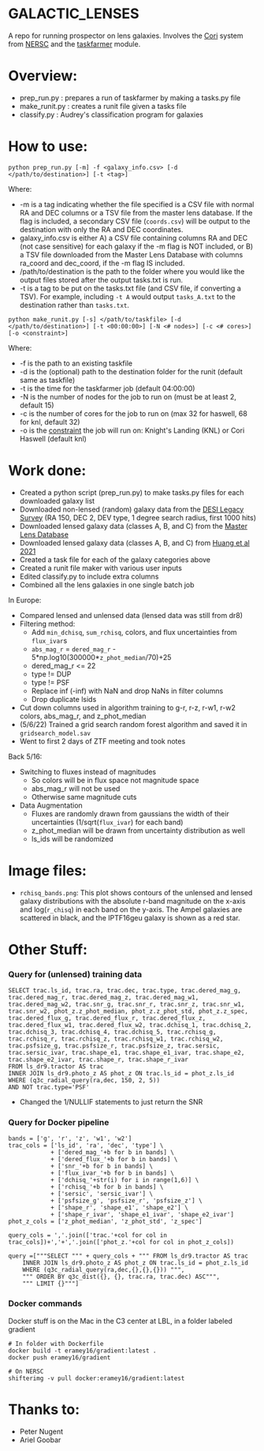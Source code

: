 GALACTIC_LENSES
===============

A repo for running prospector on lens galaxies. Involves the [Cori](https://docs.nersc.gov/systems/cori/) system from [NERSC](https://www.nersc.gov/) and the [taskfarmer](https://docs.nersc.gov/jobs/workflow/taskfarmer/) module.

# Overview:
* prep_run.py : prepares a run of taskfarmer by making a tasks.py file
* make_runit.py : creates a runit file given a tasks file
* classify.py : Audrey's classification program for galaxies

# How to use:
`python prep_run.py [-m] -f <galaxy_info.csv> [-d </path/to/destination>] [-t <tag>]`

Where:
* -m is a tag indicating whether the file specified is a CSV file with normal RA and DEC columns or a TSV file from the master lens database. If the flag is included, a secondary CSV file (`coords.csv`) will be output to the destination with only the RA and DEC coordinates.
* galaxy_info.csv is either A) a CSV file containing columns RA and DEC (not case sensitive) for each galaxy if the -m flag is NOT included, or B) a TSV file downloaded from the Master Lens Database with columns ra_coord and dec_coord, if the -m flag IS included.
* /path/to/destination is the path to the folder where you would like the output files stored after the output tasks.txt is run.
* -t is a tag to be put on the tasks.txt file (and CSV file, if converting a TSV). For example, including `-t A` would output `tasks_A.txt` to the destination rather than `tasks.txt`.

`python make_runit.py [-s] </path/to/taskfile> [-d </path/to/destination>] [-t <00:00:00>] [-N <# nodes>] [-c <# cores>] [-o <constraint>]`

Where:
* -f is the path to an existing taskfile
* -d is the (optional) path to the destination folder for the runit (default same as taskfile)
* -t is the time for the taskfarmer job (default 04:00:00)
* -N is the number of nodes for the job to run on (must be at least 2, default 15)
* -c is the number of cores for the job to run on (max 32 for haswell, 68 for knl, default 32)
* -o is the [constraint](https://docs.nersc.gov/performance/knl/getting-started/) the job will run on: Knight's Landing (KNL) or Cori Haswell (default knl)

# Work done:
* Created a python script (prep_run.py) to make tasks.py files for each downloaded galaxy list
* Downloaded non-lensed (random) galaxy data from the [DESI Legacy Survey](https://datalab.noirlab.edu/query.php) (RA 150, DEC 2, DEV type, 1 degree search radius, first 1000 hits)
* Downloaded  lensed galaxy data (classes A, B, and C) from the [Master Lens Database](https://test.masterlens.org/search.php?)
* Downloaded lensed galaxy data (classes A, B, and C) from [Huang et al 2021](https://sites.google.com/usfca.edu/neuralens/publications/lens-candidates-huang-2020b?authuser=0)
* Created a task file for each of the galaxy categories above
* Created a runit file maker with various user inputs
* Edited classify.py to include extra columns
* Combined all the lens galaxies in one single batch job

In Europe:
* Compared lensed and unlensed data (lensed data was still from dr8)
* Filtering method:
    * Add `min_dchisq`, `sum_rchisq`, colors, and flux uncertainties from `flux_ivar`s
    * `abs_mag_r` = `dered_mag_r` - 5\*np.log10(300000\*`z_phot_median`/70)+25
    * dered_mag_r <= 22
    * type != DUP
    * type != PSF
    * Replace inf (-inf) with NaN and drop NaNs in filter columns
    * Drop duplicate lsids
* Cut down columns used in algorithm training to g-r, r-z, r-w1, r-w2 colors, abs_mag_r, and z_phot_median
* (5/6/22) Trained a grid search random forest algorithm and saved it in `gridsearch_model.sav`
* Went to first 2 days of ZTF meeting and took notes

Back 5/16:
* Switching to fluxes instead of magnitudes
    * So colors will be in flux space not magnitude space
    * abs_mag_r will not be used
    * Otherwise same magnitude cuts
* Data Augmentation
    * Fluxes are randomly drawn from gaussians the width of their uncertainties (1/sqrt(`flux_ivar`) for each band)
    * z_phot_median will be drawn from uncertainty distribution as well
    * ls_ids will be randomized

# Image files:
* `rchisq_bands.png`: This plot shows contours of the unlensed and lensed galaxy distributions with the absolute r-band magnitude on the x-axis and log(`r_chisq`) in each band on the y-axis. The Ampel galaxies are scattered in black, and the IPTF16geu galaxy is shown as a red star.

# Other Stuff:
### Query for (unlensed) training data
```
SELECT trac.ls_id, trac.ra, trac.dec, trac.type, trac.dered_mag_g, trac.dered_mag_r, trac.dered_mag_z, trac.dered_mag_w1, trac.dered_mag_w2, trac.snr_g, trac.snr_r, trac.snr_z, trac.snr_w1, trac.snr_w2, phot_z.z_phot_median, phot_z.z_phot_std, phot_z.z_spec, trac.dered_flux_g, trac.dered_flux_r, trac.dered_flux_z, trac.dered_flux_w1, trac.dered_flux_w2, trac.dchisq_1, trac.dchisq_2, trac.dchisq_3, trac.dchisq_4, trac.dchisq_5, trac.rchisq_g, trac.rchisq_r, trac.rchisq_z, trac.rchisq_w1, trac.rchisq_w2, trac.psfsize_g, trac.psfsize_r, trac.psfsize_z, trac.sersic, trac.sersic_ivar, trac.shape_e1, trac.shape_e1_ivar, trac.shape_e2, trac.shape_e2_ivar, trac.shape_r, trac.shape_r_ivar
FROM ls_dr9.tractor AS trac
INNER JOIN ls_dr9.photo_z AS phot_z ON trac.ls_id = phot_z.ls_id
WHERE (q3c_radial_query(ra,dec, 150, 2, 5))
AND NOT trac.type='PSF'
```
* Changed the 1/NULLIF statements to just return the SNR

### Query for Docker pipeline
```
bands = ['g', 'r', 'z', 'w1', 'w2']
trac_cols = ['ls_id', 'ra', 'dec', 'type'] \
            + ['dered_mag_'+b for b in bands] \
            + ['dered_flux_'+b for b in bands] \
            + ['snr_'+b for b in bands] \
            + ['flux_ivar_'+b for b in bands] \
            + ['dchisq_'+str(i) for i in range(1,6)] \
            + ['rchisq_'+b for b in bands] \
            + ['sersic', 'sersic_ivar'] \
            + ['psfsize_g', 'psfsize_r', 'psfsize_z'] \
            + ['shape_r', 'shape_e1', 'shape_e2'] \
            + ['shape_r_ivar', 'shape_e1_ivar', 'shape_e2_ivar']
phot_z_cols = ['z_phot_median', 'z_phot_std', 'z_spec']

query_cols = ','.join(['trac.'+col for col in trac_cols])+','+','.join(['phot_z.'+col for col in phot_z_cols])

query =["""SELECT """ + query_cols + """ FROM ls_dr9.tractor AS trac 
    INNER JOIN ls_dr9.photo_z AS phot_z ON trac.ls_id = phot_z.ls_id 
    WHERE (q3c_radial_query(ra,dec,{},{},{})) """,
    """ ORDER BY q3c_dist({}, {}, trac.ra, trac.dec) ASC""",
    """ LIMIT {}"""]
```

### Docker commands
Docker stuff is on the Mac in the C3 center at LBL, in a folder labeled gradient
```
# In folder with Dockerfile
docker build -t eramey16/gradient:latest .
docker push eramey16/gradient

# On NERSC
shifterimg -v pull docker:eramey16/gradient:latest
```

# Thanks to:
* Peter Nugent
* Ariel Goobar